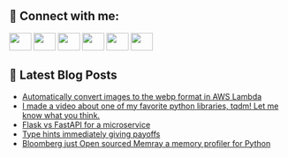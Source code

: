 ## 🔎 Connect with me:
[<img height="32" width="40" src="https://cdn.jsdelivr.net/npm/simple-icons@v5/icons/telegram.svg" />](https://t.me/bullbesh)
[<img height="32" width="40" src="https://cdn.jsdelivr.net/npm/simple-icons@v5/icons/vk.svg" />](https://vk.com/bullbesh)
[<img height="32" width="40" src="https://cdn.jsdelivr.net/npm/simple-icons@v5/icons/twitter.svg" />](https://twitter.com/bullbesh1)
[<img height="32" width="40" src="https://cdn.jsdelivr.net/npm/simple-icons@v5/icons/instagram.svg" />](https://www.instagram.com/bullbesh)
[<img height="32" width="40" src="https://cdn.jsdelivr.net/npm/simple-icons@v5/icons/reddit.svg" />](https://www.reddit.com/user/bullbesh)
[<img height="32" width="40" src="https://cdn.jsdelivr.net/npm/simple-icons@v5/icons/youtube.svg" />](https://www.youtube.com/channel/UCtfjRs6uzgq5mfm8S06WTcg)

## 📕 Latest Blog Posts
<!-- BLOG-POST-LIST:START -->
- [Automatically convert images to the webp format in AWS Lambda](https://www.reddit.com/r/Python/comments/u8953c/automatically_convert_images_to_the_webp_format/)
- [I made a video about one of my favorite python libraries, tqdm! Let me know what you think.](https://www.reddit.com/r/Python/comments/u87iw2/i_made_a_video_about_one_of_my_favorite_python/)
- [Flask vs FastAPI for a microservice](https://www.reddit.com/r/Python/comments/u86ra7/flask_vs_fastapi_for_a_microservice/)
- [Type hints immediately giving payoffs](https://www.reddit.com/r/Python/comments/u86q6j/type_hints_immediately_giving_payoffs/)
- [Bloomberg just Open sourced Memray a memory profiler for Python](https://www.reddit.com/r/Python/comments/u84tjr/bloomberg_just_open_sourced_memray_a_memory/)
<!-- BLOG-POST-LIST:END -->
